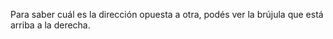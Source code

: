 Para saber cuál es la dirección opuesta a otra, podés ver la brújula que está arriba a la derecha. 
